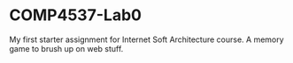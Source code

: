 # COMP4537-Lab0
My first starter assignment for Internet Soft Architecture course. A memory game to brush up on web stuff.
